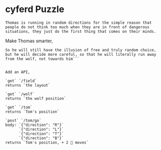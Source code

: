 # cyferd Puzzle


``` Thomas is running in random directions for the simple reason that people do not think too much when they are in front of dangerous situations, they just do the first thing that comes on their minds.  ```


Make Thomas smarter, 

``` given that the 🐺 will do the same thing always, Thomas should think what step should he take to get as far away as possible from the wolf. 
So he will still have the illusion of free and truly random choice, but he will decide more careful, so that he will literally run away from the wolf, not towards him``` 


Add an API, 

`get` `/field` 
returns `the layout`

`get` `/wolf` 
returns `the wolf position`

`get` `/tom` 
returns `Tom's position`

`post` `/tom/go` 
body: `{"direction": "R"}` 
      `{"direction": "L"}` 
      `{"direction": "T"}` 
      `{"direction": "B"}` 
returns `Tom's position, + 2 🐺 moves`




